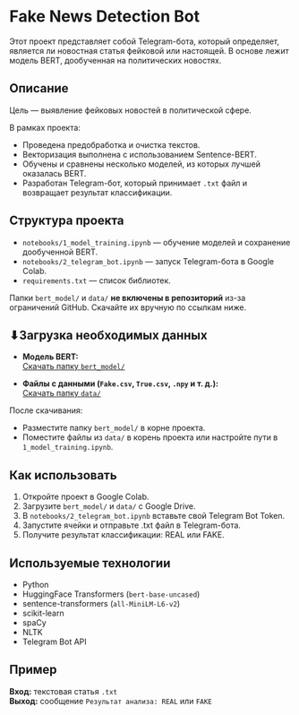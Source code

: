 # Fake News Detection Bot

Этот проект представляет собой Telegram-бота, который определяет, является ли новостная статья фейковой или настоящей. В основе лежит модель BERT, дообученная на политических новостях.

## Описание

Цель — выявление фейковых новостей в политической сфере.

В рамках проекта:

- Проведена предобработка и очистка текстов.
- Векторизация выполнена с использованием Sentence-BERT.
- Обучены и сравнены несколько моделей, из которых лучшей оказалась BERT.
- Разработан Telegram-бот, который принимает `.txt` файл и возвращает результат классификации.

## Структура проекта

- `notebooks/1_model_training.ipynb` — обучение моделей и сохранение дообученной BERT.
- `notebooks/2_telegram_bot.ipynb` — запуск Telegram-бота в Google Colab.
- `requirements.txt` — список библиотек.

Папки `bert_model/` и `data/` **не включены в репозиторий** из-за ограничений GitHub. Скачайте их вручную по ссылкам ниже.

## ⬇Загрузка необходимых данных

- **Модель BERT:**  
  [Скачать папку `bert_model/`](https://drive.google.com/drive/u/1/folders/1F24k1SFeRHXrW3c2SyGXFr1C79QfNYuk)

- **Файлы с данными (`Fake.csv`, `True.csv`, `.npy` и т. д.):**  
  [Скачать папку `data/`](https://drive.google.com/drive/u/1/folders/11RAcP6jRG49pK1FKbGAZ_WeLoTutJurq)

После скачивания:

- Разместите папку `bert_model/` в корне проекта.
- Поместите файлы из `data/` в корень проекта или настройте пути в `1_model_training.ipynb`.

## Как использовать

1. Откройте проект в Google Colab.
2. Загрузите `bert_model/` и `data/` с Google Drive.
3. В `notebooks/2_telegram_bot.ipynb` вставьте свой Telegram Bot Token.
4. Запустите ячейки и отправьте .txt файл в Telegram-бота.
5. Получите результат классификации: REAL или FAKE.

## Используемые технологии

- Python
- HuggingFace Transformers (`bert-base-uncased`)
- sentence-transformers (`all-MiniLM-L6-v2`)
- scikit-learn
- spaCy
- NLTK
- Telegram Bot API

## Пример

**Вход:** текстовая статья `.txt`  
**Выход:** сообщение `Результат анализа: REAL` или `FAKE`
